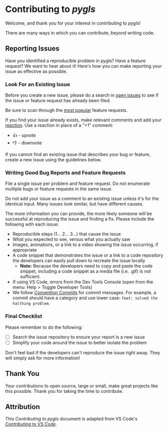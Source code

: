 # Contributing to _pygls_

Welcome, and thank you for your interest in contributing to _pygls_!

There are many ways in which you can contribute, beyond writing code.

## Reporting Issues

Have you identified a reproducible problem in _pygls_? Have a feature request? We want to hear about it! Here's how you can make reporting your issue as effective as possible.

### Look For an Existing Issue

Before you create a new issue, please do a search in [open issues](https://github.com/openlawlibrary/pygls/issues) to see if the issue or feature request has already been filed.

Be sure to scan through the [most popular](https://github.com/openlawlibrary/pygls/issues?q=is%3Aopen+is%3Aissue+label%3Afeature-request+sort%3Areactions-%2B1-desc) feature requests.

If you find your issue already exists, make relevant comments and add your [reaction](https://github.com/blog/2119-add-reactions-to-pull-requests-issues-and-comments). Use a reaction in place of a "+1" comment:

* 👍 - upvote
* 👎 - downvote

If you cannot find an existing issue that describes your bug or feature, create a new issue using the guidelines below.

### Writing Good Bug Reports and Feature Requests

File a single issue per problem and feature request. Do not enumerate multiple bugs or feature requests in the same issue.

Do not add your issue as a comment to an existing issue unless it's for the identical input. Many issues look similar, but have different causes.

The more information you can provide, the more likely someone will be successful at reproducing the issue and finding a fix.
Please include the following with each issue:

* Reproducible steps (1... 2... 3...) that cause the issue
* What you expected to see, versus what you actually saw
* Images, animations, or a link to a video showing the issue occurring, if appropriate
* A code snippet that demonstrates the issue or a link to a code repository the developers can easily pull down to recreate the issue locally
  * **Note:** Because the developers need to copy and paste the code snippet, including a code snippet as a media file (i.e. .gif) is not sufficient.
* If using VS Code, errors from the Dev Tools Console (open from the menu: Help > Toggle Developer Tools)
* We follow [Convention Commits](https://www.conventionalcommits.org/en/v1.0.0/) for commit messages. For example, a commit should have a category and use lower case: `feat: solved the halthing problem`.

### Final Checklist

Please remember to do the following:

* [ ] Search the issue repository to ensure your report is a new issue
* [ ] Simplify your code around the issue to better isolate the problem

Don't feel bad if the developers can't reproduce the issue right away. They will simply ask for more information!

## Thank You

Your contributions to open source, large or small, make great projects like this possible. Thank you for taking the time to contribute.

## Attribution

This _Contributing to pygls_ document is adapted from VS Code's _[Contributing to VS Code](https://github.com/Microsoft/vscode/blob/master/CONTRIBUTING.md)_.
